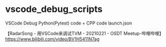 # vscode_debug_scripts
VSCode Debug Python(Pytest) code + CPP code launch.json

【RadarSong - 用VSCode来调试TVM - 20210221 - OSDT Meetup-哔哩哔哩】 https://www.bilibili.com/video/BV1H5411N7ag

